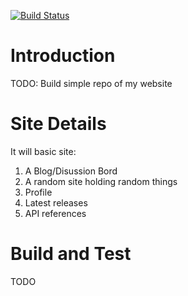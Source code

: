 [![Build Status](https://dev.azure.com/KartCorp/KarthickWebSite/_apis/build/status/karthickme.simplesite?branchName=main)](https://dev.azure.com/KartCorp/KarthickWebSite/_build/latest?definitionId=5&branchName=main)

# Introduction 
TODO: Build simple repo of my website

# Site Details

It will basic site:
1.	A Blog/Disussion Bord
2.	A random site holding random things
3.  Profile
4.	Latest releases
5.	API references

# Build and Test
TODO 
